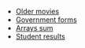* [Older movies](https://github.com/DraciVik/theJSWay-exercises/blob/master/Chapter-10-Discover-Functional-Programming/older_movies.js)
* [Government forms](https://github.com/DraciVik/theJSWay-exercises/blob/master/Chapter-10-Discover-Functional-Programming/government_forms.js)
* [Arrays sum](https://github.com/DraciVik/theJSWay-exercises/blob/master/Chapter-10-Discover-Functional-Programming/arrays_sum.js)
* [Student results](https://github.com/DraciVik/theJSWay-exercises/blob/master/Chapter-10-Discover-Functional-Programming/student_results.js)
